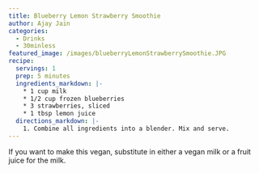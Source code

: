 ```yaml
---
title: Blueberry Lemon Strawberry Smoothie
author: Ajay Jain
categories:
  - Drinks
  - 30minless
featured_image: /images/blueberryLemonStrawberrySmoothie.JPG
recipe:
  servings: 1
  prep: 5 minutes
  ingredients_markdown: |-
    * 1 cup milk
    * 1/2 cup frozen blueberries
    * 3 strawberries, sliced
    * 1 tbsp lemon juice
  directions_markdown: |-
    1. Combine all ingredients into a blender. Mix and serve.
---
```

If you want to make this vegan, substitute in either a vegan milk or a fruit juice for the milk.  
